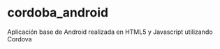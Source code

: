 cordoba_android
===============

Aplicación base de Android realizada en HTML5 y Javascript utilizando Cordova
